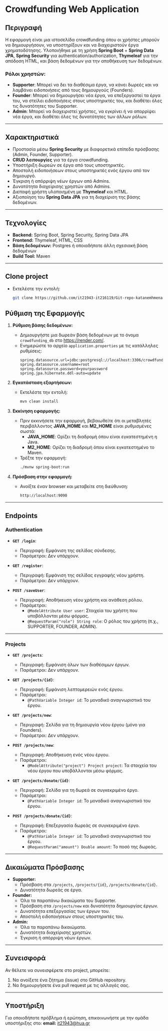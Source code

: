 # Crowdfunding Web Application

## Περιγραφή
Η εφαρμογή είναι μια ιστοσελίδα crowdfunding όπου οι χρήστες μπορούν να δημιουργήσουν, να υποστηρίξουν και να διαχειριστούν έργα χρηματοδότησης. Υλοποιήθηκε με τη χρήση **Spring Boot** + **Spring Data JPA**, **Spring Security** για authentication/authorization, **Thymeleaf** για την απόδοση HTML, και βάση δεδομένων για την αποθήκευση των δεδομένων.

### Ρόλοι χρηστών:
- **Supporter**: Μπορεί να δει τα διαθέσιμα έργα, να κάνει δωρεές και να λαμβάνει ειδοποιήσεις από τους δημιουργούς (Founders).
- **Founder**: Μπορεί να δημιουργήσει νέα έργα, να επεξεργαστεί τα έργα του, να στείλει ειδοποιήσεις στους υποστηρικτές του, και διαθέτει όλες τις δυνατότητες του Supporter.
- **Admin**: Μπορεί να διαχειριστεί χρήστες, να εγκρίνει ή να απορρίψει νέα έργα, και διαθέτει όλες τις δυνατότητες των άλλων ρόλων.

---

## Χαρακτηριστικά
- Προστασία μέσω **Spring Security** με διαφορετικά επίπεδα πρόσβασης (Admin, Founder, Supporter).
- **CRUD λειτουργίες** για τα έργα crowdfunding.
- Υποστήριξη δωρεών σε έργα από τους υποστηρικτές.
- Αποστολή ειδοποιήσεων στους υποστηρικτές ενός έργου από τον δημιουργό.
- Έγκριση ή απόρριψη νέων έργων από Admins.
- Δυνατότητα διαχείρισης χρηστών από Admins.
- Διεπαφή χρήστη υλοποιημένη με **Thymeleaf** και HTML.
- Αξιοποίηση του **Spring Data JPA** για τη διαχείριση της βάσης δεδομένων.

---

## Τεχνολογίες
- **Backend:** Spring Boot, Spring Security, Spring Data JPA
- **Frontend:** Thymeleaf, HTML, CSS
- **Βάση δεδομένων:** Postgres ή οποιαδήποτε άλλη σχεσιακή βάση δεδομένων
- **Build Tool:** Maven

---
## Clone project
- Εκτελέστε την εντολή:
     ```bash
     git clone https://github.com/it21943-it216119/Git-repo-katanemhmena.git
     ```


## Ρύθμιση της Εφαρμογής

1. **Ρύθμιση βάσης δεδομένων:**
    - Δημιουργήστε μια δωρεάν βάση δεδομένων με το όνομα `crowdfunding_db` στο https://render.com/.
    - Ενημερώστε το αρχείο `application.properties` με τις κατάλληλες ρυθμίσεις:
      ```properties
      spring.datasource.url=jdbc:postgresql://localhost:3306/crowdfunding_db
      spring.datasource.username=root
      spring.datasource.password=yourpassword
      spring.jpa.hibernate.ddl-auto=update
      ```

2. **Εγκατάσταση εξαρτήσεων:**
    - Εκτελέστε την εντολή:
      ```bash
      mvn clean install
      ```

3. **Εκκίνηση εφαρμογής:**
    - Πριν εκκινήσετε την εφαρμογή, βεβαιωθείτε ότι οι μεταβλητές περιβάλλοντος **JAVA_HOME** και **M2_HOME** είναι ρυθμισμένες σωστά:
        - **JAVA_HOME**: Ορίζει τη διαδρομή όπου είναι εγκατεστημένη η Java.
        - **M2_HOME**: Ορίζει τη διαδρομή όπου είναι εγκατεστημένο το Maven.
    - Τρέξτε την εφαρμογή:
      ```bash
      ./mvnw spring-boot:run
      ```

4. **Πρόσβαση στην εφαρμογή:**
    - Ανοίξτε έναν browser και μεταβείτε στη διεύθυνση:
      ```
      http://localhost:9090
      ```

---

## Endpoints

### **Authentication**
- **`GET /login`**:
    - Περιγραφή: Εμφάνιση της σελίδας σύνδεσης.
    - Παράμετροι: Δεν υπάρχουν.

- **`GET /register`**:
    - Περιγραφή: Εμφάνιση της σελίδας εγγραφής νέου χρήστη.
    - Παράμετροι: Δεν υπάρχουν.

- **`POST /saveUser`**:
    - Περιγραφή: Αποθήκευση νέου χρήστη και ανάθεση ρόλου.
    - Παράμετροι:
        - `@ModelAttribute User user`: Στοιχεία του χρήστη που υποβάλλονται μέσω φόρμας.
        - `@RequestParam("role") String role`: Ο ρόλος του χρήστη (π.χ., SUPPORTER, FOUNDER, ADMIN).

---

### **Projects**
- **`GET /projects`**:
    - Περιγραφή: Εμφάνιση όλων των διαθέσιμων έργων.
    - Παράμετροι: Δεν υπάρχουν.

- **`GET /projects/{id}`**:
    - Περιγραφή: Εμφάνιση λεπτομερειών ενός έργου.
    - Παράμετροι:
        - `@PathVariable Integer id`: Το μοναδικό αναγνωριστικό του έργου.

- **`GET /projects/new`**:
    - Περιγραφή: Σελίδα για τη δημιουργία νέου έργου (μόνο για Founders).
    - Παράμετροι: Δεν υπάρχουν.

- **`POST /projects/new`**:
    - Περιγραφή: Αποθήκευση ενός νέου έργου.
    - Παράμετροι:
        - `@ModelAttribute("project") Project project`: Τα στοιχεία του νέου έργου που υποβάλλονται μέσω φόρμας.

- **`GET /projects/donate/{id}`**:
    - Περιγραφή: Σελίδα για τη δωρεά σε συγκεκριμένο έργο.
    - Παράμετροι:
        - `@PathVariable Integer id`: Το μοναδικό αναγνωριστικό του έργου.

- **`POST /projects/donate/{id}`**:
    - Περιγραφή: Επεξεργασία δωρεάς σε συγκεκριμένο έργο.
    - Παράμετροι:
        - `@PathVariable Integer id`: Το μοναδικό αναγνωριστικό του έργου.
        - `@RequestParam("amount") Double amount`: Το ποσό της δωρεάς.

---

## Δικαιώματα Πρόσβασης
- **Supporter:**
    - Πρόσβαση στα `/projects`, `/projects/{id}`, `/projects/donate/{id}`.
    - Δυνατότητα δωρεάς σε έργα.
- **Founder:**
    - Όλα τα παραπάνω δικαιώματα του Supporter.
    - Πρόσβαση στα `/projects/new` και δυνατότητα δημιουργίας έργων.
    - Δυνατότητα επεξεργασίας των έργων του.
    - Αποστολή ειδοποιήσεων στους υποστηρικτές του.
- **Admin:**
    - Όλα τα παραπάνω δικαιώματα.
    - Δυνατότητα διαχείρισης χρηστών.
    - Έγκριση ή απόρριψη νέων έργων.

---

## Συνεισφορά
Αν θέλετε να συνεισφέρετε στο project, μπορείτε:
1. Να ανοίξετε ένα ζήτημα (issue) στο GitHub repository.
2. Να δημιουργήσετε ένα pull request με τις αλλαγές σας.

---

## Υποστήριξη
Για οποιοδήποτε πρόβλημα ή ερώτηση, επικοινωνήστε με την ομάδα υποστήριξης στο:
**email:** it21943@hua.gr

